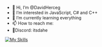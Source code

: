 - 👋 Hi, I’m @DavidHerceg
- 👀 I’m interested in JavaScript, C# and C++
- 🌱 I’m currently learning everything
- 📫 How to reach me:
- 👾Discord: itsdahe


[![My Skills](https://skillicons.dev/icons?i=html,css,js,java)](https://skillicons.dev)
<!---
DavidHerceg/DavidHerceg is a ✨ special ✨ repository because its `README.md` (this file) appears on your GitHub profile.
You can click the Preview link to take a look at your changes.
--->

